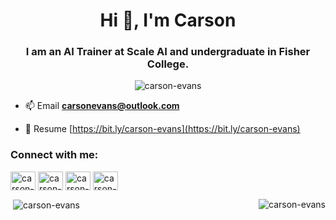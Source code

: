 <h1 align="center">Hi 👋, I'm Carson</h1>
<h3 align="center">I am an AI Trainer at Scale AI and undergraduate in Fisher College.</h3>

<p align="center"> <img src="https://komarev.com/ghpvc/?username=carson-evans&label=Profile%20views&color=0e75b6&style=flat" alt="carson-evans" /> </p>

- 📫 Email **carsonevans@outlook.com**

- 📄 Resume [https://bit.ly/carson-evans](https://bit.ly/carson-evans)

<h3 align="left">Connect with me:</h3>
<p align="left">
<a href="https://codepen.io/carson-evans" target="blank"><img align="center" src="https://raw.githubusercontent.com/rahuldkjain/github-profile-readme-generator/master/src/images/icons/Social/codepen.svg" alt="carson-evans" height="30" width="40" /></a>
<a href="https://linkedin.com/in/carson-evans42" target="blank"><img align="center" src="https://raw.githubusercontent.com/rahuldkjain/github-profile-readme-generator/master/src/images/icons/Social/linked-in-alt.svg" alt="carson-evans42" height="30" width="40" /></a>
<a href="https://stackoverflow.com/users/carson-evans" target="blank"><img align="center" src="https://raw.githubusercontent.com/rahuldkjain/github-profile-readme-generator/master/src/images/icons/Social/stack-overflow.svg" alt="carson-evans" height="30" width="40" /></a>
<a href="https://www.leetcode.com/carson-evans" target="blank"><img align="center" src="https://raw.githubusercontent.com/rahuldkjain/github-profile-readme-generator/master/src/images/icons/Social/leet-code.svg" alt="carson-evans" height="30" width="40" /></a>
</p>



<p>&nbsp;<img align="center" src="https://github-readme-stats.vercel.app/api?username=carson-evans&show_icons=true&locale=en" alt="carson-evans" /><img align="right" src="https://github-readme-streak-stats.herokuapp.com/?user=carson-evans&" alt="carson-evans" /></p>
